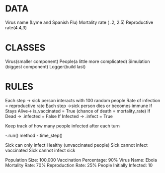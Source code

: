 # DATA
Virus name  (Lyme and Spanish Flu)
Mortality rate ( .2, 2.5)
Reproductive rate(4.4,3)

# CLASSES
Virus(smaller component)
People(a little more complicated)
Simulation (biggest component)
Logger(build last) 

# RULES
Each step → sick person interacts with 100 random people
Rate of infection = reproductive rate
Each step →sick person dies or becomes immune
If Stays Alive→ is_vaccinated = True
(chance of death = mortality_rate)
If Dead → .infected = False
If Infected → .infect = True

Keep track of how many people infected after each turn

-.run() method
-.time_step()


Sick can only infect Healthy (unvaccinated people)
Sick cannot infect vaccinated
Sick cannot infect sick


Population Size: 100,000
Vaccination Percentage: 90%
Virus Name: Ebola
Mortality Rate: 70%
Reproduction Rate: 25%
People Initially Infected: 10
